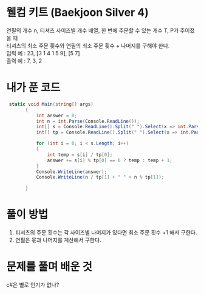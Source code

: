 # 웰컴 키트 (Baekjoon Silver 4)
 연필의 개수 n, 티셔츠 사이즈별 개수 배열, 한 번에 주문할 수 있는 개수 T, P가 주어졌을 때  
 티셔츠의 최소 주문 횟수와 연필의 최소 주문 횟수 + 나머지를 구해야 한다.  
 입력 예 : 23, [3 1 4 1 5 9], [5 7]  
 출력 예 : 7, 3, 2
# 내가 푼 코드
 ```cs
  static void Main(string[] args)
        {
            int answer = 0;
            int n = int.Parse(Console.ReadLine());
            int[] s = Console.ReadLine().Split(" ").Select(x => int.Parse(x)).ToArray();
            int[] tp = Console.ReadLine().Split(" ").Select(x => int.Parse(x)).ToArray();

            for (int i = 0; i < s.Length; i++)
            {
                int temp = s[i] / tp[0];
                answer += s[i] % tp[0] == 0 ? temp : temp + 1;
            }
            Console.WriteLine(answer);
            Console.WriteLine(n / tp[1] + " " + n % tp[1]);

        }
 ```
# 풀이 방법
 1. 티셔츠의 주문 횟수는 각 사이즈별 나머지가 있다면 최소 주문 횟수 +1 해서 구한다.
 1. 연필은 몫과 나머지를 계산해서 구한다.
# 문제를 풀며 배운 것
 c#은 별로 인기가 없나?